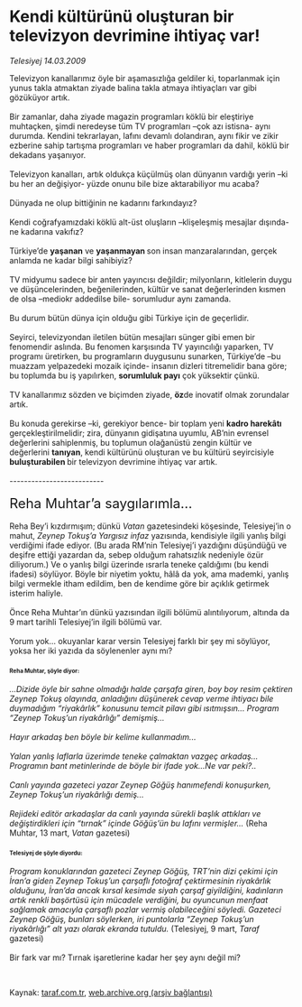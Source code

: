 # Kendi kültürünü oluşturan bir televizyon devrimine ihtiyaç var!

*Telesiyej 14.03.2009*

<div class="taraf_structure_2col_1zq">
<div class="margen_n">



 <p>Televizyon kanallarımız öyle bir aşamasızlığa geldiler ki, toparlanmak için yunus takla atmaktan ziyade balina takla atmaya ihtiyaçları var gibi gözüküyor artık. <br/><br/>Bir zamanlar, daha ziyade magazin programları köklü bir eleştiriye muhtaçken, şimdi neredeyse tüm TV programları –çok azı istisna- aynı durumda. Kendini tekrarlayan, lafını devamlı dolandıran, aynı fikir ve zikir ezberine sahip tartışma programları ve haber programları da dahil, köklü bir dekadans yaşanıyor. <br/><br/>Televizyon kanalları, artık oldukça küçülmüş olan dünyanın vardığı yerin –ki bu her an değişiyor- yüzde onunu bile bize aktarabiliyor mu acaba? <br/><br/>Dünyada ne olup bittiğinin ne kadarını farkındayız? <br/><br/>Kendi coğrafyamızdaki köklü alt-üst oluşların –klişeleşmiş mesajlar dışında- ne kadarına vakıfız? <br/><br/>Türkiye’de <b>yaşanan</b> ve <b>yaşanmayan </b>son insan manzaralarından, gerçek anlamda ne kadar bilgi sahibiyiz? <br/><br/>TV midyumu sadece bir anten yayıncısı değildir; milyonların, kitlelerin duygu ve düşüncelerinden, beğenilerinden, kültür ve sanat değerlerinden kısmen de olsa –mediokr addedilse bile- sorumludur aynı zamanda. <br/><br/>Bu durum bütün dünya için olduğu gibi Türkiye için de geçerlidir. <br/><br/>Seyirci, televizyondan iletilen bütün mesajları sünger gibi emen bir fenomendir aslında. Bu fenomen karşısında TV yayıncılığı yaparken, TV programı üretirken, bu programların duygusunu sunarken, Türkiye’de –bu muazzam yelpazedeki mozaik içinde- insanın dizleri titremelidir bana göre; bu toplumda bu iş yapılırken, <b>sorumluluk payı</b> çok yüksektir çünkü. <br/><br/>TV kanallarımız sözden ve biçimden ziyade, <b>öz</b>de inovatif olmak zorundalar artık. <br/><br/>Bu konuda gerekirse –ki, gerekiyor bence- bir toplam yeni <b>kadro harekâtı </b>gerçekleştirilmelidir; zira, dünyanın gidişatına uyumlu, AB’nin evrensel değerlerini sahiplenmiş, bu toplumun olağanüstü zengin kültür ve değerlerini <b>tanıyan</b>, kendi kültürünü oluşturan ve bu kültürü seyircisiyle <b>buluşturabilen </b>bir televizyon devrimine ihtiyaç var artık. <br/><br/>-------------------------- <br/><br/><font size="5">Reha Muhtar’a saygılarımla...</font> <br/><br/>Reha Bey’i kızdırmışım; dünkü <i>Vatan</i> gazetesindeki köşesinde, Telesiyej’in o mahut, <i>Zeynep Tokuş’a Yargısız infaz</i> yazısında, kendisiyle ilgili yanlış bilgi verdiğimi ifade ediyor. (Bu arada RM’nin Telesiyej’i yazdığını düşündüğü ve deşifre ettiği yazardan da, sebep olduğum rahatsızlık nedeniyle özür diliyorum.) Ve o yanlış bilgi üzerinde ısrarla teneke çaldığımı (bu kendi ifadesi) söylüyor. Böyle bir niyetim yoktu, hâlâ da yok, ama mademki, yanlış bilgi vermekle itham edildim, ben de kendime göre bir açıklık getirmek isterim haliyle. <br/><br/>Önce Reha Muhtar’ın dünkü yazısından ilgili bölümü alıntılıyorum, altında da 9 mart tarihli Telesiyej’in ilgili bölümü var. <br/><br/>Yorum yok... okuyanlar karar versin Telesiyej farklı bir şey mi söylüyor, yoksa her iki yazıda da söylenenler aynı mı?<b> <br/><br/><font size="1">Reha Muhtar, şöyle diyor:</font></b><i> <br/><br/>…Dizide öyle bir sahne olmadığı halde çarşafa giren, boy boy resim çektiren Zeynep Tokuş olayında, anladığını düşünerek cevap verme ihtiyacı bile duymadığım “riyakârlık” konusunu temcit pilavı gibi ısıtmışsın... Program “Zeynep Tokuş’un riyakârlığı” demişmiş... <br/><br/>Hayır arkadaş ben böyle bir kelime kullanmadım... <br/><br/>Yalan yanlış laflarla üzerimde teneke çalmaktan vazgeç arkadaş... Programın bant metinlerinde de böyle bir ifade yok...Ne var peki?.. <br/><br/>Canlı yayında gazeteci yazar Zeynep Göğüş hanımefendi konuşurken, Zeynep Tokuş’un riyakârlığı demiş... <br/><br/>Rejideki editör arkadaşlar da canlı yayında sürekli başlık attıkları ve değiştirdikleri için “tırnak” içinde Göğüş’ün bu lafını vermişler...</i> (Reha Muhtar, 13 mart, <i>Vatan</i> gazetesi) <b><br/><br/><font size="1">Telesiyej de şöyle diyordu:</font> </b><i><br/><br/>Program konuklarından gazeteci Zeynep Göğüş, TRT’nin dizi çekimi için İran’a giden Zeynep Tokuş’un çarşaflı fotoğraf çektirmesinin riyakârlık olduğunu, İran’da ancak kırsal kesimde siyah çarşaf giyildiğini, kadınların artık renkli başörtüsü için mücadele verdiğini, bu oyuncunun menfaat sağlamak amacıyla çarşaflı pozlar vermiş olabileceğini söyledi. Gazeteci Zeynep Göğüş, bunları söylerken, iri puntolarla “Zeynep Tokuş’un riyakârlığı” alt yazı olarak ekranda tutuldu.</i> (Telesiyej, 9 mart, <i>Taraf</i> gazetesi) <br/><br/>Bir fark var mı? Tırnak işaretlerine kadar her şey aynı değil mi?</p>

<br/>


<div id="taraf_not">
</div>

</div>


</div>

Kaynak: [taraf.com.tr](http://www.taraf.com.tr:80/makale/4493.htm), [web.archive.org (arşiv bağlantısı)](http://web.archive.org/web/20090323073706/http://www.taraf.com.tr:80/makale/4493.htm)
